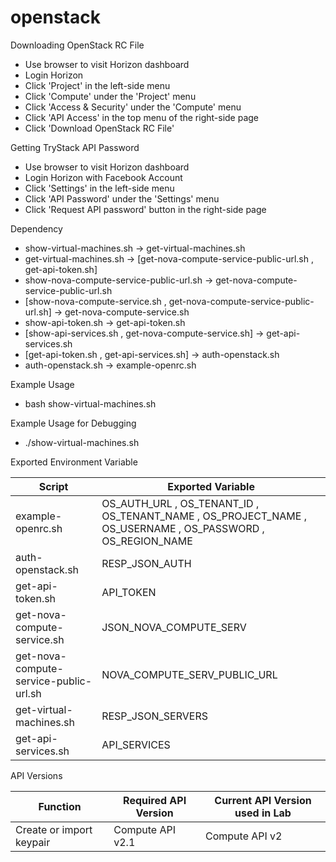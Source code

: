 # openstack

Downloading OpenStack RC File
- Use browser to visit Horizon dashboard
- Login Horizon
- Click 'Project' in the left-side menu
- Click 'Compute' under the 'Project' menu
- Click 'Access & Security' under the 'Compute' menu
- Click 'API Access' in the top menu of the right-side page
- Click 'Download OpenStack RC File'

Getting TryStack API Password
- Use browser to visit Horizon dashboard
- Login Horizon with Facebook Account
- Click 'Settings' in the left-side menu
- Click 'API Password' under the 'Settings' menu
- Click 'Request API password' button in the right-side page

Dependency
- show-virtual-machines.sh -> get-virtual-machines.sh
- get-virtual-machines.sh -> [get-nova-compute-service-public-url.sh , get-api-token.sh]
- show-nova-compute-service-public-url.sh -> get-nova-compute-service-public-url.sh
- [show-nova-compute-service.sh , get-nova-compute-service-public-url.sh] -> get-nova-compute-service.sh
- show-api-token.sh -> get-api-token.sh
- [show-api-services.sh , get-nova-compute-service.sh] -> get-api-services.sh
- [get-api-token.sh , get-api-services.sh] -> auth-openstack.sh
- auth-openstack.sh -> example-openrc.sh
 
Example Usage
- bash show-virtual-machines.sh

Example Usage for Debugging
- ./show-virtual-machines.sh

Exported Environment Variable

| Script  | Exported Variable |
| ------------- | ------------- |
| example-openrc.sh  | OS_AUTH_URL , OS_TENANT_ID , OS_TENANT_NAME , OS_PROJECT_NAME , OS_USERNAME , OS_PASSWORD , OS_REGION_NAME  |
| auth-openstack.sh  | RESP_JSON_AUTH  |
| get-api-token.sh  | API_TOKEN  |
| get-nova-compute-service.sh  | JSON_NOVA_COMPUTE_SERV  |
| get-nova-compute-service-public-url.sh  | NOVA_COMPUTE_SERV_PUBLIC_URL  |
| get-virtual-machines.sh  | RESP_JSON_SERVERS  |
| get-api-services.sh  | API_SERVICES  |

API Versions

| Function  | Required API Version  | Current API Version used in Lab |
| ------------- | ------------- | ------------- |
| Create or import keypair  | Compute API v2.1  | Compute API v2  |
